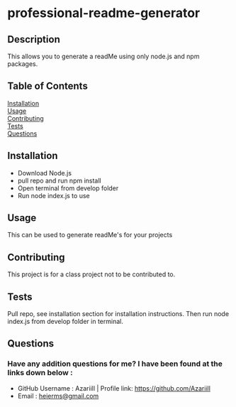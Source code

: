 # professional-readme-generator 

  ## Description
  This allows you to generate a readMe using only node.js and npm packages. 

  ## Table of Contents
  [Installation](#installation)<br>
  [Usage](#usage)<br>
  [Contributing](#contributing)<br>
  [Tests](#tests)<br>
  [Questions](#questions)<br>

  ## Installation

     
* Download Node.js<br>
* pull repo and run npm install<br>
* Open terminal from develop folder<br>
* Run node index.js to use<br>
  

## Usage
  This can be used to generate readMe's for your projects
  
  
## Contributing
  This project is for a class project not to be contributed to.
## Tests
  Pull repo, see installation section for installation instructions. Then run node index.js from develop folder in terminal.
## Questions
### Have any addition questions for me? I have been found at the links down below :<br>
  - GitHub Username : Azariill | Profile link: https://github.com/Azariill<br>
  - Email : heierms@gmail.com
